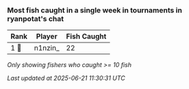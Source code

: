 ### Most fish caught in a single week in tournaments in ryanpotat's chat
| Rank | Player | Fish Caught |
|------|--------|-----------|
| 1 🥇  | n1nzin_  | 22 |

_Only showing fishers who caught >= 10 fish_

_Last updated at 2025-06-21 11:30:31 UTC_